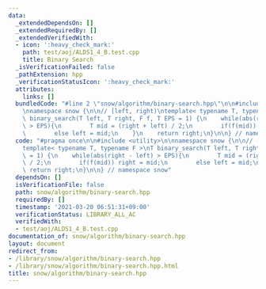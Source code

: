 ```yaml
---
data:
  _extendedDependsOn: []
  _extendedRequiredBy: []
  _extendedVerifiedWith:
  - icon: ':heavy_check_mark:'
    path: test/aoj/ALDS1_4_B.test.cpp
    title: Binary Search
  _isVerificationFailed: false
  _pathExtension: hpp
  _verificationStatusIcon: ':heavy_check_mark:'
  attributes:
    links: []
  bundledCode: "#line 2 \"snow/algorithm/binary-search.hpp\"\n\n#include <utility>\n\
    \nnamespace snow {\n\n// [left, right)\ntemplate< typename T, typename F >\nT\
    \ binary_search(T left, T right, F f, T EPS = 1) {\n    while(abs(right - left)\
    \ > EPS){\n        T mid = (right + left) / 2;\n        if(f(mid)) right = mid;\n\
    \        else left = mid;\n    }\n    return right;\n}\n\n} // namespace snow\n"
  code: "#pragma once\n\n#include <utility>\n\nnamespace snow {\n\n// [left, right)\n\
    template< typename T, typename F >\nT binary_search(T left, T right, F f, T EPS\
    \ = 1) {\n    while(abs(right - left) > EPS){\n        T mid = (right + left)\
    \ / 2;\n        if(f(mid)) right = mid;\n        else left = mid;\n    }\n   \
    \ return right;\n}\n\n} // namespace snow"
  dependsOn: []
  isVerificationFile: false
  path: snow/algorithm/binary-search.hpp
  requiredBy: []
  timestamp: '2021-03-20 06:51:31+09:00'
  verificationStatus: LIBRARY_ALL_AC
  verifiedWith:
  - test/aoj/ALDS1_4_B.test.cpp
documentation_of: snow/algorithm/binary-search.hpp
layout: document
redirect_from:
- /library/snow/algorithm/binary-search.hpp
- /library/snow/algorithm/binary-search.hpp.html
title: snow/algorithm/binary-search.hpp
---
```

